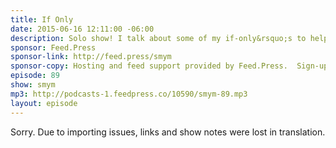 ```yaml
---
title: If Only
date: 2015-06-16 12:11:00 -06:00
description: Solo show! I talk about some of my if-only&rsquo;s to help unhook my brain a bit.
sponsor: Feed.Press
sponsor-link: http://feed.press/smym
sponsor-copy: Hosting and feed support provided by Feed.Press.  Sign-up today and try FeedPress on a 14 day trial (no contracts or commitments). Use promo code "smym" during checkout to get 10% off your first year.
episode: 89
show: smym
mp3: http://podcasts-1.feedpress.co/10590/smym-89.mp3
layout: episode
---
```


Sorry. Due to importing issues, links and show notes were lost in translation.
